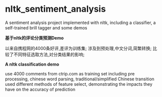 # nltk_sentiment_analysis
A sentiment analysis project implemented with nltk, including a classifier, a self-trained brill tagger and some demos

**基于nltk的评论分类预测Demo**

以来自携程网的4000条好评,差评为训练集;
涉及到预处理,中文分词,简繁转换;
比较了不同特征选取方法,对分类结果的影响;

**A nltk classification demo**

use 4000 comments from ctrip.com as training set
including pre processing, chinese word parsing, traditional/simplified Chinese transition
used different methods of feature select, demonstrating the impacts they have on the accuracy of prediction
